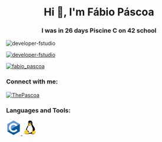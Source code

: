 <h1 align="center">Hi 👋, I'm Fábio Páscoa</h1>
<h3 align="center">I was in 26 days Piscine C on 42 school</h3>

<p align="left"> <img src="https://komarev.com/ghpvc/?username=developer-fstudio&label=Profile%20views&color=ffffff&style=plastic" alt="developer-fstudio" /> </p>

<p align="left"> <a href="https://github.com/ryo-ma/github-profile-trophy"><img src="https://github-profile-trophy.vercel.app/?username=developer-fstudio" alt="developer-fstudio" /></a> </p>

<p align="left"> <a href="https://twitter.com/fabio_pascoa" target="blank"><img src="https://img.shields.io/twitter/follow/fabio_pascoa?logo=twitter&style=for-the-badge" alt="fabio_pascoa" /></a> </p>

<h3 align="left">Connect with me:</h3>
<p align="left">
<a href="https://twitter.com/ThePascoa" target="blank"><img align="center" src="https://raw.githubusercontent.com/rahuldkjain/github-profile-readme-generator/master/src/images/icons/Social/twitter.svg" alt="ThePascoa" height="30" width="40" /></a>
</p>

<h3 align="left">Languages and Tools:</h3>
<p align="left"> <a href="https://www.cprogramming.com/" target="_blank" rel="noreferrer"> <img src="https://raw.githubusercontent.com/devicons/devicon/master/icons/c/c-original.svg" alt="c" width="40" height="40"/> </a> <a href="https://www.linux.org/" target="_blank" rel="noreferrer"> <img src="https://raw.githubusercontent.com/devicons/devicon/master/icons/linux/linux-original.svg" alt="linux" width="40" height="40"/> </a> </p>


